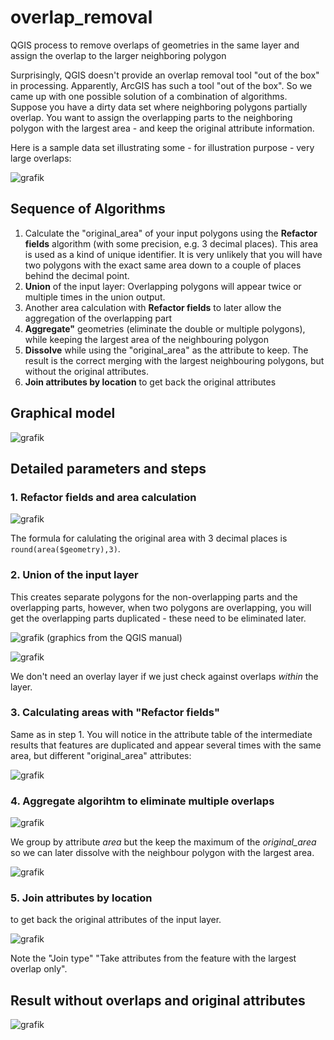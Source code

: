 # overlap_removal
QGIS process to remove overlaps of geometries in the same layer and assign the overlap to the larger neighboring polygon

Surprisingly, QGIS doesn't provide an overlap removal tool "out of the box" in processing. Apparently, ArcGIS has such a tool "out of the box". So we came up with one possible solution of a combination of algorithms.
Suppose you have a dirty data set where neighboring polygons partially overlap. You want to assign the overlapping parts to the neighboring polygon with the largest area - and keep the original attribute information.

Here is a sample data set illustrating some - for illustration purpose - very large overlaps:

![grafik](https://github.com/qgis-ch/overlap_removal/assets/884476/333a74cb-7bb0-40bc-ab2c-2e13ddc3d624)

## Sequence of Algorithms

1. Calculate the "original_area" of your input polygons using the **Refactor fields** algorithm (with some precision, e.g. 3 decimal places). This area is used as a kind of unique identifier. It is very unlikely that you will have two polygons with the exact same area down to a couple of places behind the decimal point.
2. **Union** of the input layer: Overlapping polygons will appear twice or multiple times in the union output.
3. Another area calculation with **Refactor fields** to later allow the aggregation of the overlapping part
4. **Aggregate"** geometries (eliminate the double or multiple polygons), while keeping the largest area of the neighbouring polygon
5. **Dissolve** while using the "original_area" as the attribute to keep. The result is the correct merging with the largest neighbouring polygons, but without the original attributes.
6. **Join attributes by location** to get back the original attributes

## Graphical model
![grafik](https://github.com/qgis-ch/overlap_removal/assets/884476/05fe6533-18a1-4843-b816-3591910ffef1)


## Detailed parameters and steps

### 1. Refactor fields and area calculation
![grafik](https://github.com/qgis-ch/overlap_removal/assets/884476/b7f73b30-07fc-4789-943a-8536832717d5)


The formula for calulating the original area with 3 decimal places is ```round(area($geometry),3)```.

### 2. Union of the input layer
This creates separate polygons for the non-overlapping parts and the overlapping parts, however, when two polygons are overlapping, you will get the overlapping parts duplicated - these need to be eliminated later.

![grafik](https://github.com/qgis-ch/overlap_removal/assets/884476/67472ed4-1f53-4758-bd88-b1e5133dcde1)
(graphics from the QGIS manual)

![grafik](https://github.com/qgis-ch/overlap_removal/assets/884476/65e67aa6-6733-4dc7-ab2f-eea77789639e)

We don't need an overlay layer if we just check against overlaps *within* the layer.

### 3. Calculating areas with "Refactor fields"
Same as in step 1. You will notice in the attribute table of the intermediate results that features are duplicated and appear several times with the same area, but different "original_area" attributes:

![grafik](https://github.com/qgis-ch/overlap_removal/assets/884476/53670772-c962-4fda-9bfe-bd5a8711e804)

### 4. Aggregate algorihtm to eliminate multiple overlaps

![grafik](https://github.com/qgis-ch/overlap_removal/assets/884476/13c4fe6c-88ba-4961-994b-fd6e15f92662)

We group by attribute *area* but the keep the maximum of the *original_area* so we can later dissolve with the neighbour polygon with the largest area.

![grafik](https://github.com/qgis-ch/overlap_removal/assets/884476/e77ebca4-0827-49f3-8ad7-eb37b78f8f8d)

### 5. Join attributes by location
to get back the original attributes of the input layer.

![grafik](https://github.com/qgis-ch/overlap_removal/assets/884476/bede103a-e17d-4ccd-9748-eb1630d4315f)

Note the "Join type" "Take attributes from the feature with the largest overlap only".

## Result without overlaps and original attributes

![grafik](https://github.com/qgis-ch/overlap_removal/assets/884476/1bc2b96a-9be7-4382-a232-1bb0cdd7d4ed)

